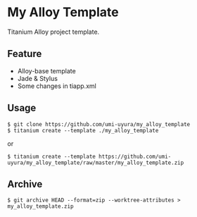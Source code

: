 My Alloy Template
=================

Titanium Alloy project template.

Feature
--------

* Alloy-base template
* Jade & Stylus
* Some changes in tiapp.xml

Usage
-----

```
$ git clone https://github.com/umi-uyura/my_alloy_template
$ titanium create --template ./my_alloy_template
```

or 

```
$ titanium create --template https://github.com/umi-uyura/my_alloy_template/raw/master/my_alloy_template.zip
```

Archive
------

```
$ git archive HEAD --format=zip --worktree-attributes > my_alloy_template.zip
```

